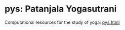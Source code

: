 # pys: Patanjala Yogasutrani

Computational resources for the study of yoga: [pys.html](https://rajesh-krishnan.github.io/pys.github.io/pys.html)
